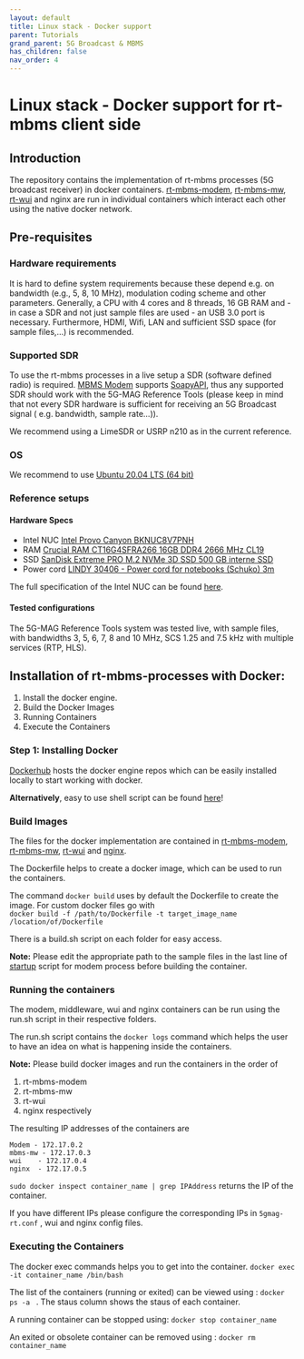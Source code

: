 ```yaml
---
layout: default
title: Linux stack - Docker support
parent: Tutorials
grand_parent: 5G Broadcast & MBMS
has_children: false
nav_order: 4
---
```


# Linux stack - Docker support for rt-mbms client side

## Introduction

The repository contains the implementation of rt-mbms processes (5G broadcast receiver) in docker containers.
[rt-mbms-modem](https://github.com/5G-MAG/rt-mbms-modem), [rt-mbms-mw](https://github.com/5G-MAG/rt-mbms-mw), [rt-wui](https://github.com/5G-MAG/rt-wui)
and nginx are run in individual containers which interact each other using the native docker network.

## Pre-requisites

### Hardware requirements

It is hard to define system requirements because these depend e.g. on bandwidth (e.g., 5, 8, 10 MHz), modulation coding
scheme and other parameters. Generally, a CPU with 4 cores and 8 threads, 16 GB RAM and - in case a SDR and not just
sample files are used - an USB 3.0 port is necessary. Furthermore, HDMI, Wifi, LAN and sufficient SSD space (for sample
files,...) is recommended.

### Supported SDR

To use the rt-mbms processes in a live setup a SDR (software defined radio) is required.
[MBMS Modem](https://github.com/5G-MAG/rt-mbms-modem)
supports [SoapyAPI](https://github.com/pothosware/SoapySDR/wiki), thus any supported SDR should work with the 5G-MAG
Reference Tools (please keep in mind that not every SDR hardware is sufficient for receiving an 5G Broadcast signal (
e.g. bandwidth, sample rate...)).

We recommend using a LimeSDR or USRP n210 as in the current reference.

### OS

We recommend to use [Ubuntu 20.04 LTS (64 bit)](https://ubuntu.com/)

### Reference setups

#### Hardware Specs

* Intel NUC [Intel Provo Canyon BKNUC8V7PNH](https://www.amazon.de/gp/product/B08CNLFM1N/ref=ppx_yo_dt_b_asin_title_o06_s00?ie=UTF8&psc=1)
* RAM    [Crucial RAM CT16G4SFRA266 16GB DDR4 2666 MHz CL19](https://www.amazon.de/gp/product/B08C4VKYFG/ref=ppx_yo_dt_b_asin_title_o00_s01?ie=UTF8&psc=1)
* SSD    [SanDisk Extreme PRO M.2 NVMe 3D SSD 500 GB interne SSD](https://www.amazon.de/gp/product/B07BSSFB4N/ref=ppx_yo_dt_b_asin_title_o00_s00?ie=UTF8&psc=1)
* Power cord    [LINDY 30406 - Power cord for notebooks (Schuko) 3m](https://www.amazon.de/gp/product/B00K65JGUY/ref=ppx_yo_dt_b_asin_title_o09_s00?ie=UTF8&psc=1)

The full specification of the Intel NUC can be
found [here](https://ark.intel.com/content/www/us/en/ark/products/199110/intel-nuc-8-pro-kit-nuc8v7pnh.html).

#### Tested configurations

The 5G-MAG Reference Tools system was tested live, with sample files, with bandwidths 3, 5, 6, 7, 8 and 10 MHz, SCS 1.25
and 7.5 kHz with multiple services (RTP, HLS).

## Installation of rt-mbms-processes with Docker:

1. Install the docker engine.
2. Build the Docker Images
3. Running Containers
4. Execute the Containers

### Step 1: Installing Docker

[Dockerhub](https://docs.docker.com/engine/install/ubuntu/) hosts the docker engine repos which can be easily installed
locally to start working with docker.

**Alternatively**, easy to use shell script can be
found [here](https://github.com/5G-MAG/rt-mbms-modem/blob/development/dockerPrereq.sh)!

### Build Images

The files for the docker implementation are contained
in [rt-mbms-modem](https://github.com/5G-MAG/rt-mbms-modem/tree/development/modem), [rt-mbms-mw](https://github.com/5G-MAG/rt-mbms-mw/tree/development/middleware), [rt-wui](https://github.com/5G-MAG/rt-wui/tree/development/wui)
and [nginx](https://github.com/5G-MAG/rt-wui/tree/development/nginx).

The Dockerfile helps to create a docker image, which can be used to run the containers.

The command `docker build` uses by default the Dockerfile to create the image. For custom docker files go with    
`docker build -f /path/to/Dockerfile -t target_image_name /location/of/Dockerfile`

There is a build.sh script on each folder for easy access.

**Note:** Please edit the appropriate path to the sample files in the last line
of [startup](https://github.com/5G-MAG/rt-mbms-modem/tree/development/modem/scripts) script for modem process before
building the container.

### Running the containers

The modem, middleware, wui and nginx containers can be run using the run.sh script in their respective folders.

The run.sh script contains the `docker logs` command which helps the user to have an idea on what is happening inside
the containers.

**Note:** Please build docker images and run the containers in the order of

1. rt-mbms-modem
2. rt-mbms-mw
3. rt-wui
4. nginx respectively

The resulting IP addresses of the containers are

    Modem - 172.17.0.2
    mbms-mw - 172.17.0.3
    wui    - 172.17.0.4
    nginx  - 172.17.0.5

`sudo docker inspect container_name | grep IPAddress` returns the IP of the container.

If you have different IPs please configure the corresponding IPs in `5gmag-rt.conf` , wui and nginx config files.

### Executing the Containers

The docker exec commands helps you to get into the container.
`docker exec -it container_name /bin/bash`

The list of the containers (running or exited) can be viewed using :
`docker ps -a ` . The staus column shows the staus of each container.

A running container can be stopped using:
`docker stop container_name`

An exited or obsolete container can be removed using :
`docker rm container_name`  
